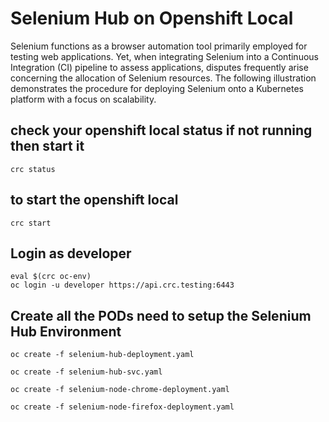 # Selenium Hub on Openshift Local
Selenium functions as a browser automation tool primarily employed for testing web applications. Yet, when integrating Selenium into a Continuous Integration (CI) pipeline to assess applications, disputes frequently arise concerning the allocation of Selenium resources. The following illustration demonstrates the procedure for deploying Selenium onto a Kubernetes platform with a focus on scalability. 

## check your openshift local status if not running then start it
```
crc status

```
## to start the openshift local
```
crc start
```

## Login as developer
```
eval $(crc oc-env)
oc login -u developer https://api.crc.testing:6443

```
## Create all the PODs need to setup the Selenium Hub Environment 
```
oc create -f selenium-hub-deployment.yaml
```

```
oc create -f selenium-hub-svc.yaml
```

```
oc create -f selenium-node-chrome-deployment.yaml
```

```
oc create -f selenium-node-firefox-deployment.yaml
```

```

```
 
